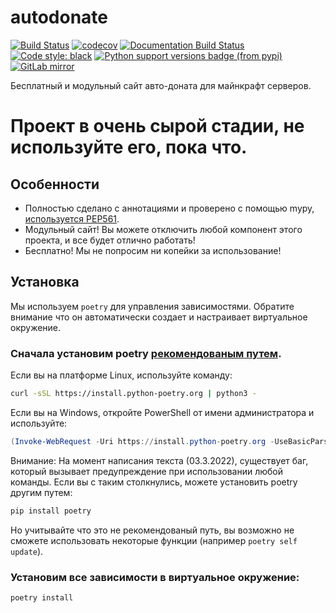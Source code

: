 # autodonate

[![Build Status](https://github.com/fire-squad/autodonate/actions/workflows/test.yml/badge.svg?branch=aiohttp)](https://github.com/fire-squad/autodonate/actions?query=workflow%3Atest)
[![codecov](https://codecov.io/gh/fire-squad/autodonate/branch/aiohttp/graph/badge.svg)](https://codecov.io/gh/fire-squad/autodonate)
[![Documentation Build Status](https://readthedocs.org/projects/autodonate/badge/?version=latest)](https://autodonate.firesquare.ru/)
[![Code style: black](https://img.shields.io/badge/code%20style-black-000000.svg)](https://github.com/psf/black)
[![Python support versions badge (from pypi)](https://img.shields.io/pypi/pyversions/autodonate)](https://www.python.org/downloads/)
[![GitLab mirror](https://badgen.net/badge/mirror/GitLab/yellow)](https://git.averyan.ru/mirrors/minecraft/autodonate)

Бесплатный и модульный сайт авто-доната для майнкрафт серверов.

# Проект в очень сырой стадии, не используйте его, пока что.


## Особенности

- Полностью сделано с аннотациями и проверено с помощью mypy, [используется PEP561](https://www.python.org/dev/peps/pep-0561/).
- Модульный сайт! Вы можете отключить любой компонент этого проекта, и все будет отлично работать!
- Бесплатно! Мы не попросим ни копейки за использование!


## Установка

Мы используем `poetry` для управления зависимостями.
Обратите внимание что он автоматически создает и настраивает виртуальное окружение.

### Сначала установим poetry [рекомендованым путем](https://python-poetry.org/docs/master/#installation).

Если вы на платформе Linux, используйте команду:

```bash
curl -sSL https://install.python-poetry.org | python3 -
```

Если вы на Windows, откройте PowerShell от имени администратора и используйте:

```powershell
(Invoke-WebRequest -Uri https://install.python-poetry.org -UseBasicParsing).Content | python -
```

Внимание: На момент написания текста (03.3.2022), существует баг, который вызывает предупреждение при использовании любой команды. Если вы с таким столкнулись, можете установить poetry другим путем:

```bash
pip install poetry
```

Но учитывайте что это не рекомендованый путь, вы возможно не сможете использовать некоторые функции (например `poetry self update`).

### Установим все зависимости в виртуальное окружение:

```bash
poetry install
```
